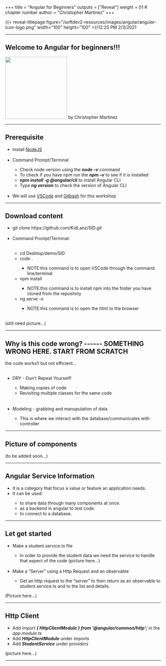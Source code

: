 +++
title = "Angular for Beginners"
outputs = ["Reveal"]
weight = 01 # chapter number
author = "Christopher Martinez"
+++

{{< reveal-titlepage figure="/softdev2-resources/images/angular/angular-icon-logo.png" width="100" height="100" >}}12:25 PM 2/3/2021
  
---

## Welcome to Angular for beginners!!!

 <img src="/softdev2-resources/images/angular/angular-icon-logo.png" width="200" height="200">
by Christopher Martinez
 
---
## Prerequisite
<ul>
  <li>Install <a href="https://nodejs.org/en/">NodeJS</a></li>
  <br>
  <li>Command Prompt/Terminal</li>
    <ul>
      <li>Check node version using the <b><em>node –v</em></b> command</li>
      <li>To check if you have npm run the <b><em>npm –v</b></em> to see if it is installed</li>
      <li><b><em>npm install -g @angular/cli</b></em> to install Angular CLI</li>
      <li>Type <b><em>ng version</b></em> to check the version of Angular CLI</li>
    </ul>
  <br>
  <li>We will use <a href="https://code.visualstudio.com/download">VSCode</a> and 
    <a href="https://git-scm.com/downloads">Gitbash</a> for this workshop</li>
</ul>

---
## Download content 
<ul> <li>git clone https://github.com/KidLanz/SID.git</li> 
 <br>
  <li>Command Prompt/Terminal: </li> 
 <br>
 <ul>
    <li>cd Desktop/demo/SID</li>
    <li>code .</li>
      <ul><li>NOTE:this command is to open VSCode through the command line/terminal</li></ul>
    <li>npm install</li>
       <ul><li>NOTE:this command is to install npm into the folder you have cloned from the repositoty</li></ul>
    <li>ng serve -o</li>
       <ul><li>NOTE:this command is to open the html to the browser</li></ul>
 </ul>
</ul>

<br>(still need picture...)

---

## Why is this code wrong?                           ------ SOMETHING WRONG HERE. START FROM SCRATCH
the code works!! but not efficient...<br><br>
<ul> 
  <li>DRY - Don't Repeat Yourself!</li>
    <ul>
      <li>Making copies of code</li>
      <li>Revisiting multiple classes for the same code</li>
    </ul>
  <br><br>
  <li>Modeling - grabbing and manupulation of data</li>
    <ul><li>This is where we interact with the database/communicates with controller</li></ul>
</ul>


---
## Picture of components

(to be added soon...)

---

## Angular Service Information
<ul>
  <li>It is a category that focus a value or feature an application needs.</li>
   <li>It can be used:</li>
    <ul>
      <li>to share data through many components at once.</li>
      <li>as a backend in angular to test code.</li>
      <li>to connect to a database.</li>
    </ul>
</ul>

---

## Let get started
<ul>
<li>Make a student.service.ts file</li>
  <ul><li>In order to provide the student data we need the service to handle that aspect of the code (picture here...)</li></ul>
<br>
<li>Make a “Server” using a Http Request and an observable</li>
  <ul><li>Get  an http request to the “server” to then return as an observable to student.service.ts and to the list and details.</li></ul>
</ul>

(Picture here...)




---

## Http Client
<ul>
  <li>Add import <b><em>{ HttpClientModule } from '@angular/common/http';</em></b> in the <em>app.module.ts</em> </li>
  <li>Add <b><em>HttpClientModule</em></b> under <em>imports</em> </li>
  <li>Add <b><em>StudentService</em></b> under <em>providers</em></li>
</ul>

(picture here...)


---

 
